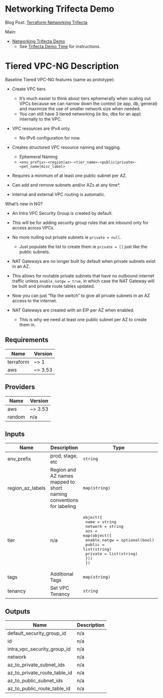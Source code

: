 # Networking Trifecta Demo
Blog Post:
[Terraform Networking Trifecta ](https://jq1.io/posts/tnt/)

Main:
- [Networking Trifecta Demo](https://github.com/JudeQuintana/terraform-main/tree/main/networking_trifecta_demo)
  - See [Trifecta Demo Time](https://jq1.io/posts/tnt/#trifecta-demo-time) for instructions.

# Tiered VPC-NG Description
Baseline Tiered VPC-NG features (same as prototype):

- Create VPC tiers
  - It’s much easier to think about tiers ephemerally when scaling out VPCs because we can narrow down the context (ie app, db, general) and maximize the use of smaller network size when needed.
  - You can still have 3 tiered networking (ie lbs, dbs for an app) internally to the VPC.
- VPC resources are IPv4 only.
  - No IPv6 configuration for now.

- Creates structured VPC resource naming and tagging.
  - Ephemeral Naming
  - `<env_prefix>-<region|az>-<tier_name>-<public|private>-<pet_name|misc_label>`

- Requires a minimum of at least one public subnet per AZ.

- Can add and remove subnets and/or AZs at any time*.

- Internal and external VPC routing is automatic.

What’s new in NG?

- An Intra VPC Security Group is created by default.

 - This will be for adding security group rules that are inbound only for access across VPCs.
 - No more nulling out private subnets ie `private = null`.
   - Just populate the list to create them ie `private = []` just like the public subnets.

- NAT Gateways are no longer built by default when private subnets exist in an AZ.
 - This allows for routable private subnets that have no outbound internet traffic unless `enable_natgw = true`, in which case the NAT Gateway will be built and private route tables updated.
 - Now you can just “flip the switch” to give all private subnets in an AZ access to the internet.
 - NAT Gateways are created with an EIP per AZ when enabled.
   - This is why we need at least one public subnet per AZ to create them in.

## Requirements

| Name | Version |
|------|---------|
| terraform | ~> 1 |
| aws | ~> 3.53 |

## Providers

| Name | Version |
|------|---------|
| aws | ~> 3.53 |
| random | n/a |

## Inputs

| Name | Description | Type | Default | Required |
|------|-------------|------|---------|:--------:|
| env\_prefix | prod, stage, etc | `string` | n/a | yes |
| region\_az\_labels | Region and AZ names mapped to short naming conventions for labeling | `map(string)` | n/a | yes |
| tier | n/a | <pre>object({<br>    name    = string<br>    network = string<br>    azs = map(object({<br>      enable_natgw = optional(bool)<br>      public       = list(string)<br>      private      = list(string)<br>    }))<br>  })</pre> | n/a | yes |
| tags | Additional Tags | `map(string)` | `{}` | no |
| tenancy | Set VPC Tenancy | `string` | `"default"` | no |

## Outputs

| Name | Description |
|------|-------------|
| default\_security\_group\_id | n/a |
| id | n/a |
| intra\_vpc\_security\_group\_id | n/a |
| network | n/a |
| az\_to\_private\_subnet\_ids | n/a |
| az\_to\_private\_route\_table\_id | n/a |
| az\_to\_public\_subnet\_ids | n/a |
| az\_to\_public\_route\_table\_id | n/a |
